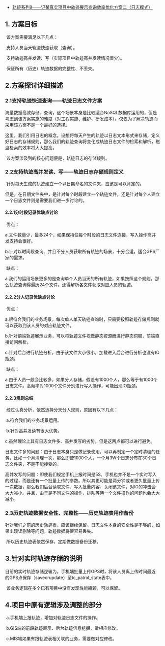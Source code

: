 - [轨迹系列9——记某真实项目中轨迹展示查询效率优化方案二（日志模式）](https://www.cnblogs.com/naaoveGIS/p/7151832.html)

## 1.  方案目标

​    该方案需要满足以下几点：

​    支持人员当天轨迹快速获取（查询）。

​    支持轨迹高并发读、写（实际项目中轨迹高并发读情况很少）。

​    保证所有（历史）轨迹数据的完整性、不丢失。

## 2.方案探讨详细描述

### 2.1支持轨迹快速查询——轨迹日志文件方案

​    海量数据高效存储、查询，这个场景本身是比较适合NoSQL数据库运用的，但是考虑到该方案实施的难度（对工程实施、维护、研发成本），仅仅为了解决轨迹而采用该方案不是一个最好的选择。

​    这里，我们引用日志的概念。设想将每天产生的轨迹以日志文本形式来存储，定义好日志的存储规则，那么我们的轨迹查询将变化成轨迹日志文件的检索和解析，磁盘检索的效率将大大提高。

​    该方案涉及到的核心问题便是，轨迹日志的存储规则。

### 2.2支持轨迹高并发读、写——轨迹日志存储规则定义

​    针对每天生成的轨迹建立一个以日期命名的文件夹，应该是可以肯定的。

​    但是，在日期文件夹中，是针对每个时段建立一个轨迹文件，还是针对每个人建立一个日志文件则是需要我们进一步讨论的。

#### 2.2.1分时段记录优缺点讨论

​    优点：

​    a.文件数量少，最多24个，如果保持住每个时段的日志文件连接，写入操作高并发支持会很好。

​    b.针对以时间段查询、并且不分人员获取所有轨迹的场景，十分合适，适合GPS厂家的需求。

​    缺点：

​    a.我们的运用场景更多的是查询单个人员当天的所有轨迹，如果按照这个规则，那么轨迹查询得遍历24个文件，还得解析各文件获取对应人员的轨迹。

#### 2.2.2分人记录优缺点讨论

​    优点：

​    a.很符合我们的业务场景，每次单人单天轨迹查询时，只需要按照轨迹存储规则就可以获取到该人员的对应轨迹文件。

​    b.针对前端轨迹展示业务，可以将轨迹文件视做静态资源而进行静态伺服，前端直接访问解析。

​    c.针对后台进行轨迹分析，由于该文件大小很小，加载进入后台进行分析也没有IO瓶颈。

​    缺点：

​    a.由于人员一般会比较多，如果分人存储，假设有1000个人，那么等于有1000个日志文件。高频率对1000个文件分别进行写入操作，可能出现IO瓶颈。

#### 2.2.3规则总结

​    经过认真分析，依然选择分天分人规则，原因有以下几点：

​    a.符合我们的业务场景运用。

​    b.针对高并发读有很大优势。

​    c.虽然理论上其有日志文件多、高并发写的劣势。但是这两点都可以进行避免。

​    日志文件多的问题：由于日志本身只是做记录使用，可以再制定一个定时清理的任务，比如一个月清理一次，那么即使1000个人，一个月3W个日志分布在30个日志文件夹，不是不能接受的。

​     高并发写的问题：即使我们规定手机上报时间是5S，手机也并不是一个实时写入的过程，而是还有一个批量上传的参数。所以其更可能是两分钟或者更久批量上传一次数据，那么我们后台读取文件、写入批量内容、关闭该文件，对IO的冲击会大大减小。并且，由于是不同文件的操作，排队等待一个文件操作的问题也会大大减小。

 

### 2.3历史轨迹数据安全性、完整性——历史轨迹表用作备份

​    针对我们之前的历史轨迹表，应该继续保留。日志文件本身的安全性是不够的，如果出现误删除等问题，轨迹数据将很容易丢失。

​    所以历史轨迹表依然保存，定期做数据备份迁移。

## 3.针对实时轨迹存储的说明

​    目前的实时轨迹存储逻辑为，手机端批量上传GPS时，将该人员离上传时间最近的GPS点保存（saveorupdate）至tc_patrol_state表中。

​    该业务逻辑在多个已有项目中没有发现性能瓶颈，可以保留。

## 4.项目中原有逻辑涉及调整的部分

​    a.手机端上报轨迹，增加对轨迹日志文件的操作。

​    b.GIS端的前段轨迹展示、后台轨迹信息挖掘，做相应修改。

​    c.MIS端如果有跟轨迹表相关联的业务，需要做对应修改。